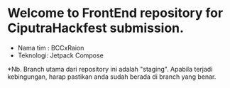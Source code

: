 # Welcome to FrontEnd repository for CiputraHackfest submission.

- Nama tim : BCCxRaion
- Teknologi: Jetpack Compose

*Nb. Branch utama dari repository ini adalah "staging". Apabila terjadi kebingungan, harap pastikan anda sudah berada di branch yang benar.
